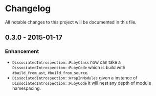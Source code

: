 # Changelog
All notable changes to this project will be documented in this file.

## 0.3.0 - 2015-01-17
### Enhancement
- `DissociatedIntrospection::RubyClass` now can take a `DissociatedIntrospection::RubyCode` which is build with `#build_from_ast`, `#build_from_source`.
- `DissociatedIntrospection::WrapInModules` given a instance of `DissociatedIntrospection::RubyCode` it will nest any depth of module namespacing.
